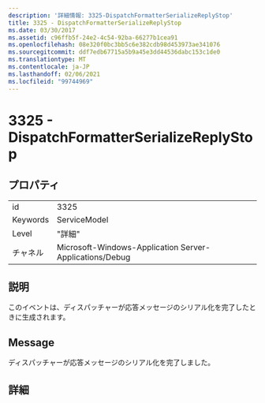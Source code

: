 ```yaml
---
description: '詳細情報: 3325-DispatchFormatterSerializeReplyStop'
title: 3325 - DispatchFormatterSerializeReplyStop
ms.date: 03/30/2017
ms.assetid: c96ffb5f-24e2-4c54-92ba-66277b1cea91
ms.openlocfilehash: 08e320f0bc3bb5c6e382cdb98d453973ae341076
ms.sourcegitcommit: ddf7edb67715a5b9a45e3dd44536dabc153c1de0
ms.translationtype: MT
ms.contentlocale: ja-JP
ms.lasthandoff: 02/06/2021
ms.locfileid: "99744969"
---
```

# <a name="3325---dispatchformatterserializereplystop"></a>3325 - DispatchFormatterSerializeReplyStop

## <a name="properties"></a>プロパティ  
  
|||  
|-|-|  
|id|3325|  
|Keywords|ServiceModel|  
|Level|"詳細"|  
|チャネル|Microsoft-Windows-Application Server-Applications/Debug|  
  
## <a name="description"></a>説明  

 このイベントは、ディスパッチャーが応答メッセージのシリアル化を完了したときに生成されます。  
  
## <a name="message"></a>Message  

 ディスパッチャーが応答メッセージのシリアル化を完了しました。  
  
## <a name="details"></a>詳細
